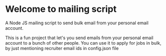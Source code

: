 # Welcome to mailing script
A Node JS mailing script to send bulk email from your personal email account.

This is a fun project that let's you send emails from your personal email account to a bunch of other people.
You can use it to apply for jobs in bulk, by just mentioning recruiter email ids in config.json file
